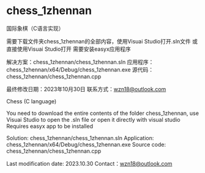 # chess_1zhennan
国际象棋（C语言实现）

需要下载文件夹chess_1zhennan的全部内容，使用Visuai Studio打开.sln文件
或直接使用Visuai Studio打开
需要安装easyx应用程序

解决方案：chess_1zhennan/chess_1zhennan.sln
应用程序：chess_1zhennan/x64/Debug/chess_1zhennan.exe
源代码：chess_1zhennan/chess_1zhennan.cpp

最终修改日期：2023年10月30日
联系方式：wzn18@outlook.com


Chess (C language)

You need to download the entire contents of the folder chess_1zhennan, use Visuai Studio to open the .sln file
or open it directly with visual studio
Requires easyx app to be installed

Solution: chess_1zhennan/chess_1zhennan.sln 
Application: chess_1zhennan/x64/Debug/chess_1zhennan.exe 
Source code: chess_1zhennan/chess_1zhennan.cpp

Last modification date: 2023.10.30
Contact：wzn18@outlook.com
